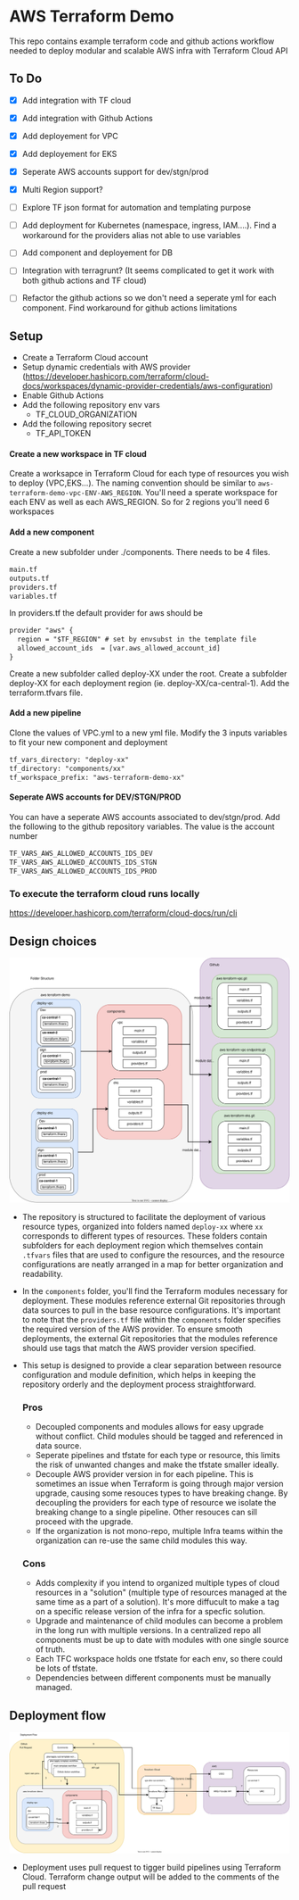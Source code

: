 # AWS Terraform Demo 

This repo contains example terraform code and github actions workflow needed to deploy modular and scalable AWS infra with Terraform Cloud API

## To Do
- [x] Add integration with TF cloud
- [x] Add integration with Github Actions
- [x] Add deployement for VPC
- [x] Add deployement for EKS
- [x] Seperate AWS accounts support for dev/stgn/prod
- [x] Multi Region support?
- [ ] Explore TF json format for automation and templating purpose
- [ ] Add deployment for Kubernetes (namespace, ingress, IAM....). Find a workaround for the providers alias not able to use variables
- [ ] Add component and deployement for DB
- [ ] Integration with terragrunt? (It seems complicated to get it work with both github actions and TF cloud)
- [ ] Refactor the github actions so we don't need a seperate yml for each component. Find workaround for github actions limitations


## Setup
* Create a Terraform Cloud account
* Setup dynamic credentials with AWS provider (https://developer.hashicorp.com/terraform/cloud-docs/workspaces/dynamic-provider-credentials/aws-configuration)
* Enable Github Actions
* Add the following repository env vars
    * TF_CLOUD_ORGANIZATION
* Add the following repository secret
    * TF_API_TOKEN

#### Create a new workspace in TF cloud
Create a worksapce in Terraform Cloud for each type of resources you wish to deploy (VPC,EKS...). The naming convention should be similar to ```aws-terraform-demo-vpc-ENV-AWS_REGION```. You'll need a sperate workspace for each ENV as well as each AWS_REGION. So for 2 regions you'll need 6 workspaces

#### Add a new component 

Create a new subfolder under ./components. There needs to be 4 files. 
```
main.tf
outputs.tf
providers.tf
variables.tf
```
In providers.tf the default provider for aws should be 

```
provider "aws" {
  region = "$TF_REGION" # set by envsubst in the template file
  allowed_account_ids  = [var.aws_allowed_account_id]
}
```

Create a new subfolder called deploy-XX under the root. Create a subfolder deploy-XX for each deployment region (ie. deploy-XX/ca-central-1). Add the terraform.tfvars file.


#### Add a new pipeline

Clone the values of VPC.yml to a new yml file. Modify the 3 inputs variables to fit your new component and deployment
```
tf_vars_directory: "deploy-xx"
tf_directory: "components/xx"
tf_workspace_prefix: "aws-terraform-demo-xx"
```

#### Seperate AWS accounts for DEV/STGN/PROD

You can have a seperate AWS accounts associated to dev/stgn/prod. Add the following to the github repository variables. The value is the account number

```
TF_VARS_AWS_ALLOWED_ACCOUNTS_IDS_DEV
TF_VARS_AWS_ALLOWED_ACCOUNTS_IDS_STGN
TF_VARS_AWS_ALLOWED_ACCOUNTS_IDS_PROD
```

### To execute the terraform cloud runs locally 
https://developer.hashicorp.com/terraform/cloud-docs/run/cli

## Design choices

![Alt text here](diagrams/folder_structure.svg)


* The repository is structured to facilitate the deployment of various resource types, organized into folders named `deploy-xx` where `xx` corresponds to different types of resources. These folders contain subfolders for each deployment region which themselves contain `.tfvars` files that are used to configure the resources, and the resource configurations are neatly arranged in a map for better organization and readability.

* In the `components` folder, you'll find the Terraform modules necessary for deployment. These modules reference external Git repositories through data sources to pull in the base resource configurations. It's important to note that the `providers.tf` file within the `components` folder specifies the required version of the AWS provider. To ensure smooth deployments, the external Git repositories that the modules reference should use tags that match the AWS provider version specified.

* This setup is designed to provide a clear separation between resource configuration and module definition, which helps in keeping the repository orderly and the deployment process straightforward.

    ### Pros
     * Decoupled components and modules allows for easy upgrade without conflict. Child modules should be tagged and referenced in data source.
     * Seperate pipelines and tfstate for each type or resource, this limits the risk of unwanted changes and make the tfstate smaller ideally.
     * Decouple AWS provider version in for each pipeline. This is sometimes an issue when Terraform is going through major version upgrade, causing some resouces types to have breaking change. By decoupling the providers for each type of resource we isolate the breaking change to a single pipeline. Other resouces can sill proceed with the upgrade.
     * If the organization is not mono-repo, multiple Infra teams within the organization can re-use the same child modules this way.

    ### Cons
    * Adds complexity if you intend to organized multiple types of cloud resources in a "solution" (multiple type of resources managed at the same time as a part of a solution). It's more diffucult to make a tag on a specific release version of the infra for a specfic solution.
    * Upgrade and maintenance of child modules can become a problem in the long run with multiple versions. In a centralized repo all components must be up to date with modules with one single source of truth.
    * Each TFC workspace holds one tfstate for each env, so there could be lots of tfstate.
    * Dependencies between different components must be manually managed. 




## Deployment flow
![Alt text here](diagrams/deployment_flow.svg)

* Deployment uses pull request to tigger build pipelines using Terraform Cloud. Terraform change output will be added to the comments of the pull request